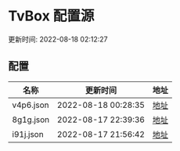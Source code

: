 
# TvBox 配置源

更新时间: 2022-08-18 02:12:27


## 配置

|   名称  | 更新时间  |地址  |
|  ----  | ----  |----  |
|  v4p6.json | 2022-08-18 00:28:35 |[地址](https://box.okeybox.top/tv/v4p6.json) |
|  8g1g.json | 2022-08-17 22:39:36 |[地址](https://box.okeybox.top/tv/8g1g.json) |
|  i91j.json | 2022-08-17 21:56:42 |[地址](https://box.okeybox.top/tv/i91j.json) |
  
    